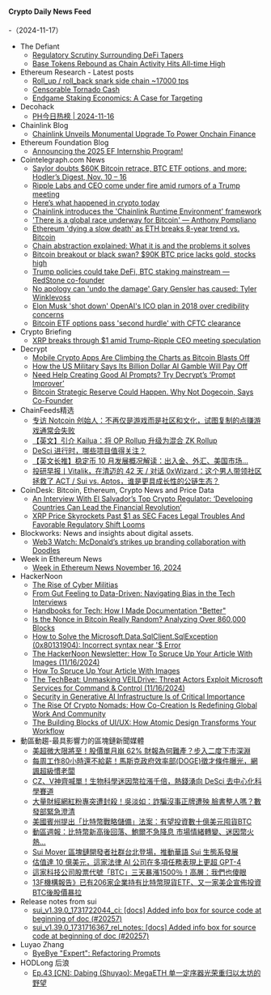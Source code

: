 #### Crypto Daily News Feed
-（2024-11-17）

- The Defiant
  - [Regulatory Scrutiny Surrounding DeFi Tapers](https://thedefiant.io/news/regulation/regulatory-scrutiny-surrounding-defi-tapers)
  - [Base Tokens Rebound as Chain Activity Hits All-time High](https://thedefiant.io/news/blockchains/base-tokens-rebound-as-chain-activity-hits-all-time-high)
- Ethereum Research - Latest posts
  - [Roll_up / roll_back snark side chain ~17000 tps](https://ethresear.ch/t/roll-up-roll-back-snark-side-chain-17000-tps/3675?page=2#post_21)
  - [Censorable Tornado Cash](https://ethresear.ch/t/censorable-tornado-cash/20920#post_6)
  - [Endgame Staking Economics: A Case for Targeting](https://ethresear.ch/t/endgame-staking-economics-a-case-for-targeting/18751?page=2#post_31)
- Decohack
  - [PH今日热榜 | 2024-11-16](https://decohack.com/producthunt-daily-2024-11-16/)
- Chainlink Blog
  - [Chainlink Unveils Monumental Upgrade To Power Onchain Finance](https://blog.chain.link/monumental-upgrade-for-onchain-finance/)
- Ethereum Foundation Blog
  - [Announcing the 2025 EF Internship Program!](https://blog.ethereum.org/en/2024/11/16/announcing-ef-internship-program)
- Cointelegraph.com News
  - [Saylor doubts $60K Bitcoin retrace, BTC ETF options, and more: Hodler’s Digest, Nov. 10 – 16](https://cointelegraph.com/magazine/bitcoin-price-thanksgiving-trader-btc-etf-options-cftc-hodlers-digest/?utm_source=rss_feed&utm_medium=rss&utm_campaign=rss_partner_inbound)
  - [Ripple Labs and CEO come under fire amid rumors of a Trump meeting](https://cointelegraph.com/news/ripple-ceo-comes-under-fire-amid-rumors-trump-meeting?utm_source=rss_feed&utm_medium=rss&utm_campaign=rss_partner_inbound)
  - [Here’s what happened in crypto today](https://cointelegraph.com/news/what-happened-in-crypto-today?utm_source=rss_feed&utm_medium=rss&utm_campaign=rss_partner_inbound)
  - [Chainlink introduces the &#039;Chainlink Runtime Environment&#039; framework](https://cointelegraph.com/news/chainlink-introduces-chainlink-runtime-environment-framework?utm_source=rss_feed&utm_medium=rss&utm_campaign=rss_partner_inbound)
  - [&#039;There is a global race underway for Bitcoin&#039; — Anthony Pompliano](https://cointelegraph.com/news/global-race-underway-bitcoin-anthony-pompliano?utm_source=rss_feed&utm_medium=rss&utm_campaign=rss_partner_inbound)
  - [Ethereum &#039;dying a slow death&#039; as ETH breaks 8-year trend vs. Bitcoin](https://cointelegraph.com/news/ethereum-dying-slow-death-eth-breaks-8-year-trend-bitcoin?utm_source=rss_feed&utm_medium=rss&utm_campaign=rss_partner_inbound)
  - [Chain abstraction explained: What it is and the problems it solves](https://cointelegraph.com/explained/chain-abstraction-explained-what-it-is-and-the-problems-it-solves?utm_source=rss_feed&utm_medium=rss&utm_campaign=rss_partner_inbound)
  - [Bitcoin breakout or black swan? $90K BTC price lacks gold, stocks high](https://cointelegraph.com/news/bitcoin-breakout-black-swan-90k-btc-price-gold-stocks-high?utm_source=rss_feed&utm_medium=rss&utm_campaign=rss_partner_inbound)
  - [Trump policies could take DeFi, BTC staking mainstream — RedStone co-founder](https://cointelegraph.com/news/trump-administration-defi-bitcoin-staking-2025?utm_source=rss_feed&utm_medium=rss&utm_campaign=rss_partner_inbound)
  - [No apology can &#039;undo the damage&#039; Gary Gensler has caused: Tyler Winklevoss](https://cointelegraph.com/news/gemini-crypto-exchange-tyler-winklevoss-gary-gensler-sec-united-states?utm_source=rss_feed&utm_medium=rss&utm_campaign=rss_partner_inbound)
  - [Elon Musk &#039;shot down&#039; OpenAI&#039;s ICO plan in 2018 over credibility concerns](https://cointelegraph.com/news/elon-musk-sam-altman-openai-cryptocurrency-ico-plans-court-filing?utm_source=rss_feed&utm_medium=rss&utm_campaign=rss_partner_inbound)
  - [Bitcoin ETF options pass &#039;second hurdle&#039; with CFTC clearance](https://cointelegraph.com/news/cftc-united-states-spot-bitcoin-etf-options-sec?utm_source=rss_feed&utm_medium=rss&utm_campaign=rss_partner_inbound)
- Crypto Briefing
  - [XRP breaks through $1 amid Trump-Ripple CEO meeting speculation](https://cryptobriefing.com/xrp-price-surge-amid-rumors/)
- Decrypt
  - [Mobile Crypto Apps Are Climbing the Charts as Bitcoin Blasts Off](https://decrypt.co/291923/mobile-crypto-apps-climbing-bitcoin)
  - [How the US Military Says Its Billion Dollar AI Gamble Will Pay Off](https://decrypt.co/291349/how-the-u-s-military-says-its-billion-dollar-ai-gamble-will-pay-off)
  - [Need Help Creating Good AI Prompts? Try Decrypt’s ‘Prompt Improver’](https://decrypt.co/291870/promptly-decrypt-ai-prompt-improver)
  - [Bitcoin Strategic Reserve Could Happen. Why Not Dogecoin, Says Co-Founder](https://decrypt.co/291914/bitcoin-strategic-reserve-why-not-dogecoin)
- ChainFeeds精选
  - [专访 Notcoin 创始人：不再仅是游戏而是社区和文化，试图复制的点赚游戏通常会失败](https://www.chainfeeds.xyz/feed/detail/69660513-91a6-4f39-a9ee-451e66012f6f)
  - [【英文】引介 Kailua：将 OP Rollup 升级为混合 ZK Rollup](https://www.chainfeeds.xyz/feed/detail/a8f00878-e538-48de-ac96-ec7e71cc7820)
  - [DeSci 进行时，哪些项目值得关注？](https://www.chainfeeds.xyz/feed/detail/e0eb7373-9ec6-43cc-a9f5-10419e70f0ea)
  - [【英文长推】稳定币 10 月发展概况解读：出入金、外汇、美国市场…](https://www.chainfeeds.xyz/feed/detail/b88d2713-78e4-4f7a-9c9a-a3fea29c079f)
  - [投研早报丨Vitalik，在清迈的 42 天 / 对话 0xWizard：这个男人带领社区拯救了 ACT / Sui vs. Aptos，谁是更具成长性的公链生态？](https://substack.chainfeeds.xyz/p/vitalik-42-0xwizard-act-sui-vs-aptos)
- CoinDesk: Bitcoin, Ethereum, Crypto News and Price Data
  - [An Interview With El Salvador’s Top Crypto Regulator: ‘Developing Countries Can Lead the Financial Revolution’](https://www.coindesk.com/policy/2024/11/16/an-interview-with-el-salvadors-top-crypto-regulator-developing-countries-can-lead-the-financial-revolution/?utm_medium=referral&utm_source=rss&utm_campaign=headlines)
  - [XRP Price Skyrockets Past $1 as SEC Faces Legal Troubles And Favorable Regulatory Shift Looms](https://www.coindesk.com/markets/2024/11/16/xrp-skyrockets-past-1-as-sec-faces-legal-troubles-and-favorable-regulatory-shift-looms/?utm_medium=referral&utm_source=rss&utm_campaign=headlines)
- Blockworks: News and insights about digital assets.
  - [Web3 Watch: McDonald’s strikes up branding collaboration with Doodles](https://blockworks.co/news/web3-watch-mcdonalds-strikes-up-branding-collaboration-with-doodles)
- Week in Ethereum News
  - [Week in Ethereum News  November 16, 2024](https://weekinethereumnews.com/week-in-ethereum-news-november-16-2024/)
- HackerNoon
  - [The Rise of Cyber Militias](https://hackernoon.com/the-rise-of-cyber-militias?source=rss)
  - [From Gut Feeling to Data-Driven: Navigating Bias in the Tech Interviews](https://hackernoon.com/from-gut-feeling-to-data-driven-navigating-bias-in-the-tech-interviews?source=rss)
  - [Handbooks for Tech: How I Made Documentation "Better"](https://hackernoon.com/handbooks-for-tech-how-i-made-documentation-better?source=rss)
  - [Is the Nonce in Bitcoin Really Random? Analyzing Over 860,000 Blocks](https://hackernoon.com/is-the-nonce-in-bitcoin-really-random-analyzing-over-860000-blocks?source=rss)
  - [How to Solve the Microsoft.Data.SqlClient.SqlException (0x80131904): Incorrect syntax near '$ Error](https://hackernoon.com/how-to-solve-the-microsoftdatasqlclientsqlexception-0x80131904-incorrect-syntax-near-$-error?source=rss)
  - [The HackerNoon Newsletter: How To Spruce Up Your Article With Images (11/16/2024)](https://hackernoon.com/11-16-2024-newsletter?source=rss)
  - [How To Spruce Up Your Article With Images](https://hackernoon.com/how-to-spruce-up-your-article-with-images?source=rss)
  - [The TechBeat: Unmasking VEILDrive: Threat Actors Exploit Microsoft Services for Command & Control (11/16/2024)](https://hackernoon.com/11-16-2024-techbeat?source=rss)
  - [Security in Generative AI Infrastructure Is of Critical Importance](https://hackernoon.com/security-in-generative-ai-infrastructure-is-of-critical-importance?source=rss)
  - [The Rise Of Crypto Nomads: How Co-Creation Is Redefining Global Work And Community](https://hackernoon.com/the-rise-of-crypto-nomads-how-co-creation-is-redefining-global-work-and-community?source=rss)
  - [The Building Blocks of UI/UX: How Atomic Design Transforms Your Workflow](https://hackernoon.com/the-building-blocks-of-uiux-how-atomic-design-transforms-your-workflow?source=rss)
- 動區動趨-最具影響力的區塊鏈新聞媒體
  - [美超微大限將至！股價單月崩 62% 財報為何難產？步入二度下市深淵](https://www.blocktempo.com/super-micro-stock-price-plummets-may-be-delisted-for-the-second-time/)
  - [每周工作80小時還不給薪！馬斯克政府效率部(DOGE)徵才條件曝光，網諷超級慣老闆](https://www.blocktempo.com/musks-doge-recruiting-talents-can-work-80-hours-per-week-and-zero-compensation/)
  - [CZ、V神齊喊單！生物科學迷因幣拉漲千倍，熱錢湧向 DeSci 去中心化科學賽道](https://www.blocktempo.com/hot-money-is-pouring-into-desci-decentralized-science-track/)
  - [大量財經網紅粉專突遭封殺！吳淡如：詐騙沒事正牌遭殃 臉書整人嗎？數發部緊急澄清](https://www.blocktempo.com/facebook-suddenly-blocks-a-large-number-of-financial-fan-pages-in-taiwan/)
  - [美國賓州提出「比特幣戰略儲備」法案：有望投資數十億美元囤貨BTC](https://www.blocktempo.com/pennsylvania-lawmaker-proposes-strategic-bitcoin-reserve-bill/)
  - [動區週報：比特幣新高後回落、鮑爾不急降息 市場情緒轉變、迷因幣火熱…](https://www.blocktempo.com/quick-look-at-this-week-market-dynamics-and-analysis-1116/)
  - [Sui Mover 區塊鏈開發者社群台北登場，推動華語 Sui 生態系發展](https://www.blocktempo.com/sui-mover-blockchain-developer-community-debuts-in-taipei/)
  - [估值達 10 億美元，這家法律 AI 公司在多項任務表現上更超 GPT-4](https://www.blocktempo.com/legal-ai-company-valued-at-1-billion/)
  - [這家科技公司股票代號「BTC」三天暴漲1500％！高層：我們也傻眼](https://www.blocktempo.com/riding-on-coattails-of-btc-canadian-company-shares-surge-1500-percent/)
  - [13F機構報告》已有206家企業持有比特幣現貨ETF、又一家美企宣佈投資BTC後股價暴拉](https://www.blocktempo.com/206-institutions-hold-bitcoin-spot-etfs/)
- Release notes from sui
  - [sui_v1.39.0_1731722044_ci: [docs] Added info box for source code at beginning of doc (#20257)](https://github.com/MystenLabs/sui/releases/tag/sui_v1.39.0_1731722044_ci)
  - [sui_v1.39.0_1731716367_rel_notes: [docs] Added info box for source code at beginning of doc (#20257)](https://github.com/MystenLabs/sui/releases/tag/sui_v1.39.0_1731716367_rel_notes)
- Luyao Zhang
  - [ByeBye "Expert": Refactoring Prompts](https://zhangluyao.com/blog/byebye_expert/)
- HODLong 后浪
  - [Ep.43 [CN]: Dabing (Shuyao): MegaETH 单一定序器光荣重归以太坊的野望](https://hodlong-hou-lang.simplecast.com/episodes/ep43-cn-dabing-shuyao-megaeth-jeS_ymv7)
